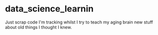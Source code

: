 # data_science_learnin
Just scrap code I'm tracking whilst I try to teach my aging brain new stuff about old things I thought I knew.
